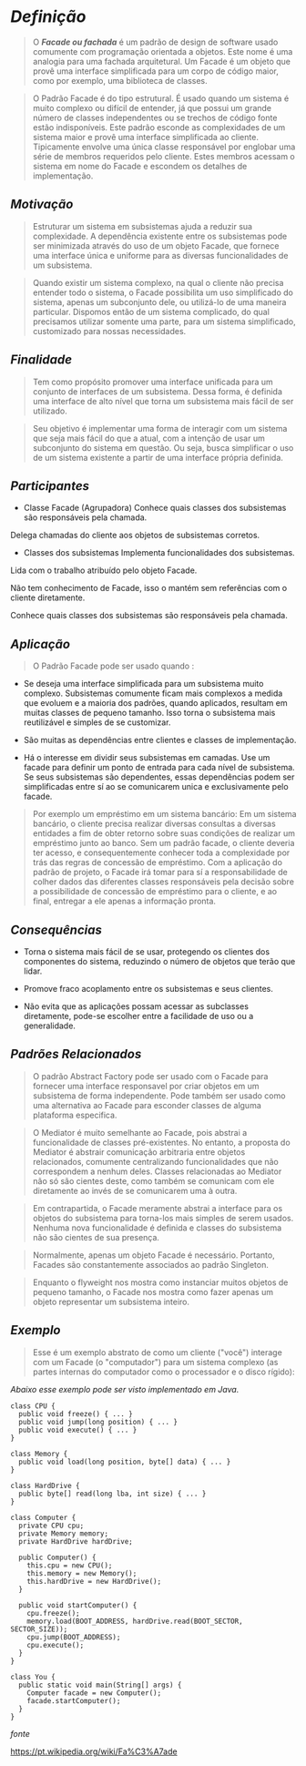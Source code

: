 # ***Definição***

> O ***Facade ou fachada*** é um padrão de design de software usado comumente com programação orientada a objetos. Este nome é uma analogia para uma fachada arquitetural. Um Facade é um objeto que provê uma interface simplificada para um corpo de código maior, como por exemplo, uma biblioteca de classes.

> O Padrão Facade é do tipo estrutural. É usado quando um sistema é muito complexo ou difícil de entender, já que possui um grande número de classes independentes ou se trechos de código fonte estão indisponíveis. Este padrão esconde as complexidades de um sistema maior e provê uma interface simplificada ao cliente. Tipicamente envolve uma única classe responsável por englobar uma série de membros requeridos pelo cliente. Estes membros acessam o sistema em nome do Facade e escondem os detalhes de implementação.


## ***Motivação***

> Estruturar um sistema em subsistemas ajuda a reduzir sua complexidade. A dependência existente entre os subsistemas pode ser minimizada através do uso de um objeto Facade, que fornece uma interface única e uniforme para as diversas funcionalidades de um subsistema.

> Quando existir um sistema complexo, na qual o cliente não precisa entender todo o sistema, o Facade possibilita um uso simplificado do sistema, apenas um subconjunto dele, ou utilizá-lo de uma maneira particular. Dispomos então de um sistema complicado, do qual precisamos utilizar somente uma parte, para um sistema simplificado, customizado para nossas necessidades.

## ***Finalidade***

> Tem como propósito promover uma interface unificada para um conjunto de interfaces de um subsistema. Dessa forma, é definida uma interface de alto nível que torna um subsistema mais fácil de ser utilizado.

> Seu objetivo é implementar uma forma de interagir com um sistema que seja mais fácil do que a atual, com a intenção de usar um subconjunto do sistema em questão. Ou seja, busca simplificar o uso de um sistema existente a partir de uma interface própria definida.


## ***Participantes***

* Classe Facade (Agrupadora)
Conhece quais classes dos subsistemas são responsáveis pela chamada.

Delega chamadas do cliente aos objetos de subsistemas corretos.

* Classes dos subsistemas
Implementa funcionalidades dos subsistemas.

Lida com o trabalho atribuído pelo objeto Facade.

Não tem conhecimento de Facade, isso o mantém sem referências com o cliente diretamente.

Conhece quais classes dos subsistemas são responsáveis pela chamada.

## ***Aplicação***

> O Padrão Facade pode ser usado quando :

* Se deseja uma interface simplificada para um subsistema muito complexo. Subsistemas comumente ficam mais complexos a medida que evoluem e a maioria dos padrões, quando aplicados, resultam em muitas classes de pequeno tamanho. Isso torna o subsistema mais reutilizável e simples de se customizar.

* São muitas as dependências entre clientes e classes de implementação.

* Há o interesse em dividir seus subsistemas em camadas. Use um facade para definir um ponto de entrada para cada nível de subsistema. Se seus subsistemas são dependentes, essas dependências podem ser simplificadas entre sí ao se comunicarem unica e exclusivamente pelo facade.

> Por exemplo um empréstimo em um sistema bancário:
Em um sistema bancário, o cliente precisa realizar diversas consultas a diversas entidades a fim de obter retorno sobre suas condições de realizar um empréstimo junto ao banco. Sem um padrão facade, o cliente deveria ter acesso, e consequentemente conhecer toda a complexidade por trás das regras de concessão de empréstimo.
Com a aplicação do padrão de projeto, o Facade irá tomar para sí a responsabilidade de colher dados das diferentes classes responsáveis pela decisão sobre a possibilidade de concessão de empréstimo para o cliente, e ao final, entregar a ele apenas a informação pronta.

## ***Consequências***

* Torna o sistema mais fácil de se usar, protegendo os clientes dos componentes do sistema, reduzindo o número de objetos que terão que lidar.

* Promove fraco acoplamento entre os subsistemas e seus clientes.

* Não evita que as aplicações possam acessar as subclasses diretamente, pode-se escolher entre a facilidade de uso ou a generalidade.


## ***Padrões Relacionados***

> O padrão Abstract Factory pode ser usado com o Facade para fornecer uma interface responsavel por criar objetos em um subsistema de forma independente. Pode também ser usado como uma alternativa ao Facade para esconder classes de alguma plataforma especifica.

> O Mediator é muito semelhante ao Facade, pois abstrai a funcionalidade de classes pré-existentes. No entanto, a proposta do Mediator é abstrair comunicação arbitraria entre objetos relacionados, comumente centralizando funcionalidades que não correspondem a nenhum deles. Classes relacionadas ao Mediator não só são cientes deste, como também se comunicam com ele diretamente ao invés de se comunicarem uma à outra.

> Em contrapartida, o Facade meramente abstrai a interface para os objetos do subsistema para torna-los mais simples de serem usados. Nenhuma nova funcionalidade é definida e classes do subsistema não são cientes de sua presença.

> Normalmente, apenas um objeto Facade é necessário. Portanto, Facades são constantemente associados ao padrão Singleton.

> Enquanto o flyweight nos mostra como instanciar muitos objetos de pequeno tamanho, o Facade nos mostra como fazer apenas um objeto representar um subsistema inteiro.

## ***Exemplo***

> Esse é um exemplo abstrato de como um cliente ("você") interage com um Facade (o "computador") para um sistema complexo (as partes internas do computador como o processador e o disco rígido):


*Abaixo esse exemplo pode ser visto implementado em Java.*


```java:
class CPU {
  public void freeze() { ... }
  public void jump(long position) { ... }
  public void execute() { ... }
}

class Memory {
  public void load(long position, byte[] data) { ... }
}

class HardDrive {
  public byte[] read(long lba, int size) { ... }
}

class Computer {
  private CPU cpu;
  private Memory memory;
  private HardDrive hardDrive;

  public Computer() {
    this.cpu = new CPU();
    this.memory = new Memory();
    this.hardDrive = new HardDrive();
  }

  public void startComputer() {
    cpu.freeze();
    memory.load(BOOT_ADDRESS, hardDrive.read(BOOT_SECTOR, SECTOR_SIZE));
    cpu.jump(BOOT_ADDRESS);
    cpu.execute();
  }
}

class You {
  public static void main(String[] args) {
    Computer facade = new Computer();
    facade.startComputer();
  }
}
```

*fonte*

https://pt.wikipedia.org/wiki/Fa%C3%A7ade